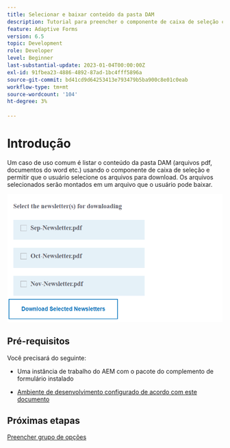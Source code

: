 ```yaml
---
title: Selecionar e baixar conteúdo da pasta DAM
description: Tutorial para preencher o componente de caixa de seleção com conteúdo de pasta DAM e permitir que o usuário baixe o conteúdo selecionado.
feature: Adaptive Forms
version: 6.5
topic: Development
role: Developer
level: Beginner
last-substantial-update: 2023-01-04T00:00:00Z
exl-id: 91fbea23-4886-4892-87ad-1bc4fff5896a
source-git-commit: bd41cd9d64253413e793479b5ba900c8e01c0eab
workflow-type: tm+mt
source-wordcount: '104'
ht-degree: 3%

---
```


# Introdução

Um caso de uso comum é listar o conteúdo da pasta DAM (arquivos pdf, documentos do word etc.) usando o componente de caixa de seleção e permitir que o usuário selecione os arquivos para download. Os arquivos selecionados serão montados em um arquivo que o usuário pode baixar.

![caso de uso](assets/newsletters-download1.png)

## Pré-requisitos

Você precisará do seguinte:

* Uma instância de trabalho do AEM com o pacote do complemento de formulário instalado

* [Ambiente de desenvolvimento configurado de acordo com este documento](https://experienceleague.adobe.com/docs/experience-manager-learn/forms/creating-your-first-osgi-bundle/create-your-first-osgi-bundle.html)

## Próximas etapas

[Preencher grupo de opções](./populating-choice-group-with-dam-folder-content.md)
